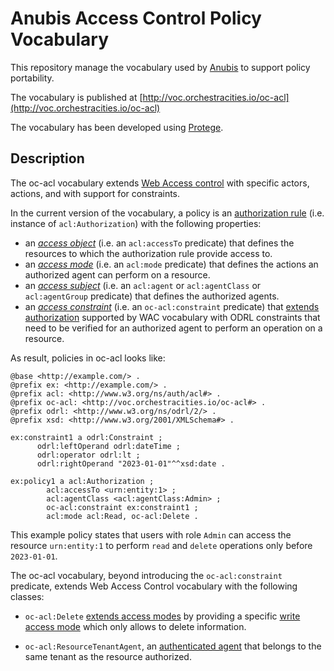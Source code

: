 # Anubis Access Control Policy Vocabulary

This repository manage the vocabulary used by [Anubis](https://anubis-pep.readthedocs.io/en/latest/)
to support policy portability.

The vocabulary is published at [http://voc.orchestracities.io/oc-acl](http://voc.orchestracities.io/oc-acl)

The vocabulary has been developed using [Protege](https://protege.stanford.edu/).

## Description

The oc-acl vocabulary extends
[Web Access control](https://solid.github.io/web-access-control-spec/) with
specific actors, actions, and with support for constraints.

In the current version of the vocabulary, a policy is an
[authorization rule](https://solid.github.io/web-access-control-spec/#authorization-rule)
(i.e. instance of `acl:Authorization`) with the following properties:

- an [*access object*](https://solid.github.io/web-access-control-spec/#access-objects)
(i.e. an `acl:accessTo` predicate) that defines the resources to which the
authorization rule provide access to.
- an [*access mode*](https://solid.github.io/web-access-control-spec/#access-modes)
(i.e. an `acl:mode` predicate) that defines the actions an authorized agent can
perform on a resource.
- an [*access subject*](https://solid.github.io/web-access-control-spec/#access-subjects)
(i.e. an `acl:agent` or `acl:agentClass` or `acl:agentGroup` predicate)
that defines the authorized agents.
- an [*access constraint*](https://www.w3.org/TR/odrl-model/#constraint)
(i.e. an `oc-acl:constraint` predicate) that [extends authorization](https://solid.github.io/web-access-control-spec/#authorization-extensions)
supported by WAC vocabulary with ODRL constraints that need to be verified for an
authorized agent to perform an operation on a resource.

As result, policies in oc-acl looks like:

```ttl
@base <http://example.com/> .
@prefix ex: <http://example.com/> .
@prefix acl: <http://www.w3.org/ns/auth/acl#> . 
@prefix oc-acl: <http://voc.orchestracities.io/oc-acl#> . 
@prefix odrl: <http://www.w3.org/ns/odrl/2/> .
@prefix xsd: <http://www.w3.org/2001/XMLSchema#> .

ex:constraint1 a odrl:Constraint ;
      odrl:leftOperand odrl:dateTime ;
      odrl:operator odrl:lt ;
      odrl:rightOperand "2023-01-01"^^xsd:date .

ex:policy1 a acl:Authorization ;
        acl:accessTo <urn:entity:1> ;
        acl:agentClass <acl:agentClass:Admin> ;
        oc-acl:constraint ex:constraint1 ;
        acl:mode acl:Read, oc-acl:Delete .
```

This example policy states that users with role `Admin`
can access the resource `urn:entity:1` to perform `read`
and `delete` operations only before `2023-01-01`.

The oc-acl vocabulary, beyond introducing the `oc-acl:constraint` predicate, extends
Web Access Control vocabulary with the following classes:

- `oc-acl:Delete` [extends access modes](https://solid.github.io/web-access-control-spec/#access-mode-extensions) 
by providing a specific [write access mode](https://solid.github.io/web-access-control-spec/#acl-mode-write)
which only allows to delete information.

- `oc-acl:ResourceTenantAgent`, an [authenticated agent](https://solid.github.io/web-access-control-spec/#acl-agentclass-authenticated-agent) that belongs to the same tenant as the resource authorized.

